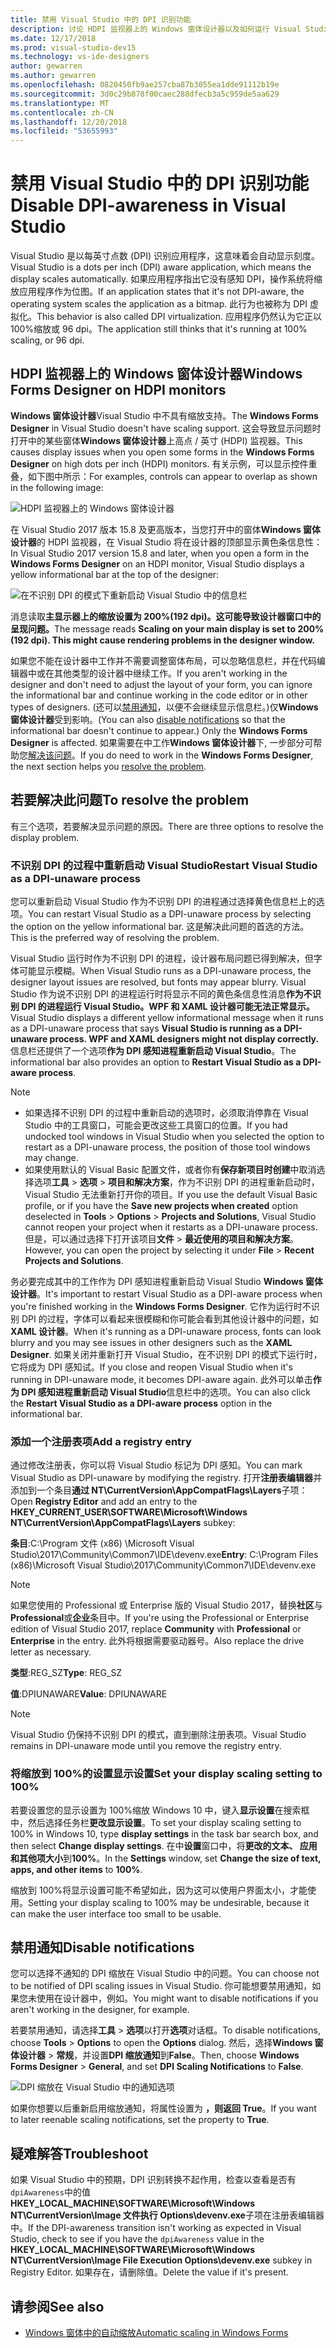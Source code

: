 ```yaml
---
title: 禁用 Visual Studio 中的 DPI 识别功能
description: 讨论 HDPI 监视器上的 Windows 窗体设计器以及如何运行 Visual Studio 作为不识别 DPI 的进程的限制。
ms.date: 12/17/2018
ms.prod: visual-studio-dev15
ms.technology: vs-ide-designers
author: gewarren
ms.author: gewarren
ms.openlocfilehash: 0820450fb9ae257cba87b3055ea1dde91112b19e
ms.sourcegitcommit: 3d0c29b878f00caec288dfecb3a5c959de5aa629
ms.translationtype: MT
ms.contentlocale: zh-CN
ms.lasthandoff: 12/20/2018
ms.locfileid: "53655993"
---
```

# <a name="disable-dpi-awareness-in-visual-studio"></a><span data-ttu-id="7b604-103">禁用 Visual Studio 中的 DPI 识别功能</span><span class="sxs-lookup"><span data-stu-id="7b604-103">Disable DPI-awareness in Visual Studio</span></span>

<span data-ttu-id="7b604-104">Visual Studio 是以每英寸点数 (DPI) 识别应用程序，这意味着会自动显示刻度。</span><span class="sxs-lookup"><span data-stu-id="7b604-104">Visual Studio is a dots per inch (DPI) aware application, which means the display scales automatically.</span></span> <span data-ttu-id="7b604-105">如果应用程序指出它没有感知 DPI，操作系统将缩放应用程序作为位图。</span><span class="sxs-lookup"><span data-stu-id="7b604-105">If an application states that it's not DPI-aware, the operating system scales the application as a bitmap.</span></span> <span data-ttu-id="7b604-106">此行为也被称为 DPI 虚拟化。</span><span class="sxs-lookup"><span data-stu-id="7b604-106">This behavior is also called DPI virtualization.</span></span> <span data-ttu-id="7b604-107">应用程序仍然认为它正以 100%缩放或 96 dpi。</span><span class="sxs-lookup"><span data-stu-id="7b604-107">The application still thinks that it's running at 100% scaling, or 96 dpi.</span></span>

## <a name="windows-forms-designer-on-hdpi-monitors"></a><span data-ttu-id="7b604-108">HDPI 监视器上的 Windows 窗体设计器</span><span class="sxs-lookup"><span data-stu-id="7b604-108">Windows Forms Designer on HDPI monitors</span></span>

<span data-ttu-id="7b604-109">**Windows 窗体设计器**Visual Studio 中不具有缩放支持。</span><span class="sxs-lookup"><span data-stu-id="7b604-109">The **Windows Forms Designer** in Visual Studio doesn't have scaling support.</span></span> <span data-ttu-id="7b604-110">这会导致显示问题时打开中的某些窗体**Windows 窗体设计器**上高点 / 英寸 (HDPI) 监视器。</span><span class="sxs-lookup"><span data-stu-id="7b604-110">This causes display issues when you open some forms in the **Windows Forms Designer** on high dots per inch (HDPI) monitors.</span></span> <span data-ttu-id="7b604-111">有关示例，可以显示控件重叠，如下图中所示：</span><span class="sxs-lookup"><span data-stu-id="7b604-111">For examples, controls can appear to overlap as shown in the following image:</span></span>

![HDPI 监视器上的 Windows 窗体设计器](media/disable-dpi-awareness-visual-studio/win-forms-designer-hdpi.png)

<span data-ttu-id="7b604-113">在 Visual Studio 2017 版本 15.8 及更高版本，当您打开中的窗体**Windows 窗体设计器**的 HDPI 监视器，在 Visual Studio 将在设计器的顶部显示黄色条信息性：</span><span class="sxs-lookup"><span data-stu-id="7b604-113">In Visual Studio 2017 version 15.8 and later, when you open a form in the **Windows Forms Designer** on an HDPI monitor, Visual Studio displays a yellow informational bar at the top of the designer:</span></span>

![在不识别 DPI 的模式下重新启动 Visual Studio 中的信息栏](media/disable-dpi-awareness-visual-studio/scaling-gold-bar.png)

<span data-ttu-id="7b604-115">消息读取**主显示器上的缩放设置为 200%(192 dpi)。这可能导致设计器窗口中的呈现问题。**</span><span class="sxs-lookup"><span data-stu-id="7b604-115">The message reads **Scaling on your main display is set to 200% (192 dpi). This might cause rendering problems in the designer window.**</span></span>

<span data-ttu-id="7b604-116">如果您不能在设计器中工作并不需要调整窗体布局，可以忽略信息栏，并在代码编辑器中或在其他类型的设计器中继续工作。</span><span class="sxs-lookup"><span data-stu-id="7b604-116">If you aren't working in the designer and don't need to adjust the layout of your form, you can ignore the informational bar and continue working in the code editor or in other types of designers.</span></span> <span data-ttu-id="7b604-117">(还可以[禁用通知](#disable-notifications)，以便不会继续显示信息栏。)仅**Windows 窗体设计器**受到影响。</span><span class="sxs-lookup"><span data-stu-id="7b604-117">(You can also [disable notifications](#disable-notifications) so that the informational bar doesn't continue to appear.) Only the **Windows Forms Designer** is affected.</span></span> <span data-ttu-id="7b604-118">如果需要在中工作**Windows 窗体设计器**下, 一步部分可帮助您[解决该问题](#to-resolve-the-problem)。</span><span class="sxs-lookup"><span data-stu-id="7b604-118">If you do need to work in the **Windows Forms Designer**, the next section helps you [resolve the problem](#to-resolve-the-problem).</span></span>

## <a name="to-resolve-the-problem"></a><span data-ttu-id="7b604-119">若要解决此问题</span><span class="sxs-lookup"><span data-stu-id="7b604-119">To resolve the problem</span></span>

<span data-ttu-id="7b604-120">有三个选项，若要解决显示问题的原因。</span><span class="sxs-lookup"><span data-stu-id="7b604-120">There are three options to resolve the display problem.</span></span>

### <a name="restart-visual-studio-as-a-dpi-unaware-process"></a><span data-ttu-id="7b604-121">不识别 DPI 的过程中重新启动 Visual Studio</span><span class="sxs-lookup"><span data-stu-id="7b604-121">Restart Visual Studio as a DPI-unaware process</span></span>

<span data-ttu-id="7b604-122">您可以重新启动 Visual Studio 作为不识别 DPI 的进程通过选择黄色信息栏上的选项。</span><span class="sxs-lookup"><span data-stu-id="7b604-122">You can restart Visual Studio as a DPI-unaware process by selecting the option on the yellow informational bar.</span></span> <span data-ttu-id="7b604-123">这是解决此问题的首选的方法。</span><span class="sxs-lookup"><span data-stu-id="7b604-123">This is the preferred way of resolving the problem.</span></span>

<span data-ttu-id="7b604-124">Visual Studio 运行时作为不识别 DPI 的进程，设计器布局问题已得到解决，但字体可能显示模糊。</span><span class="sxs-lookup"><span data-stu-id="7b604-124">When Visual Studio runs as a DPI-unaware process, the designer layout issues are resolved, but fonts may appear blurry.</span></span> <span data-ttu-id="7b604-125">Visual Studio 作为说不识别 DPI 的进程运行时将显示不同的黄色条信息性消息**作为不识别 DPI 的进程运行 Visual Studio。WPF 和 XAML 设计器可能无法正常显示。**</span><span class="sxs-lookup"><span data-stu-id="7b604-125">Visual Studio displays a different yellow informational message when it runs as a DPI-unaware process that says **Visual Studio is running as a DPI-unaware process. WPF and XAML designers might not display correctly.**</span></span> <span data-ttu-id="7b604-126">信息栏还提供了一个选项**作为 DPI 感知进程重新启动 Visual Studio**。</span><span class="sxs-lookup"><span data-stu-id="7b604-126">The informational bar also provides an option to **Restart Visual Studio as a DPI-aware process**.</span></span>

> [!NOTE]
> - <span data-ttu-id="7b604-127">如果选择不识别 DPI 的过程中重新启动的选项时，必须取消停靠在 Visual Studio 中的工具窗口，可能会更改这些工具窗口的位置。</span><span class="sxs-lookup"><span data-stu-id="7b604-127">If you had undocked tool windows in Visual Studio when you selected the option to restart as a DPI-unaware process, the position of those tool windows may change.</span></span>
> - <span data-ttu-id="7b604-128">如果使用默认的 Visual Basic 配置文件，或者你有**保存新项目时创建**中取消选择选项**工具** > **选项** > **项目和解决方案**，作为不识别 DPI 的进程重新启动时，Visual Studio 无法重新打开你的项目。</span><span class="sxs-lookup"><span data-stu-id="7b604-128">If you use the default Visual Basic profile, or if you have the **Save new projects when created** option deselected in **Tools** > **Options** > **Projects and Solutions**, Visual Studio cannot reopen your project when it restarts as a DPI-unaware process.</span></span> <span data-ttu-id="7b604-129">但是，可以通过选择下打开该项目**文件** > **最近使用的项目和解决方案**。</span><span class="sxs-lookup"><span data-stu-id="7b604-129">However, you can open the project by selecting it under **File** > **Recent Projects and Solutions**.</span></span>

<span data-ttu-id="7b604-130">务必要完成其中的工作作为 DPI 感知进程重新启动 Visual Studio **Windows 窗体设计器**。</span><span class="sxs-lookup"><span data-stu-id="7b604-130">It's important to restart Visual Studio as a DPI-aware process when you're finished working in the **Windows Forms Designer**.</span></span> <span data-ttu-id="7b604-131">它作为运行时不识别 DPI 的过程，字体可以看起来很模糊和你可能会看到其他设计器中的问题，如**XAML 设计器**。</span><span class="sxs-lookup"><span data-stu-id="7b604-131">When it's running as a DPI-unaware process, fonts can look blurry and you may see issues in other designers such as the **XAML Designer**.</span></span> <span data-ttu-id="7b604-132">如果关闭并重新打开 Visual Studio，在不识别 DPI 的模式下运行时，它将成为 DPI 感知试。</span><span class="sxs-lookup"><span data-stu-id="7b604-132">If you close and reopen Visual Studio when it's running in DPI-unaware mode, it becomes DPI-aware again.</span></span> <span data-ttu-id="7b604-133">此外可以单击**作为 DPI 感知进程重新启动 Visual Studio**信息栏中的选项。</span><span class="sxs-lookup"><span data-stu-id="7b604-133">You can also click the **Restart Visual Studio as a DPI-aware process** option in the informational bar.</span></span>

### <a name="add-a-registry-entry"></a><span data-ttu-id="7b604-134">添加一个注册表项</span><span class="sxs-lookup"><span data-stu-id="7b604-134">Add a registry entry</span></span>

<span data-ttu-id="7b604-135">通过修改注册表，你可以将 Visual Studio 标记为 DPI 感知。</span><span class="sxs-lookup"><span data-stu-id="7b604-135">You can mark Visual Studio as DPI-unaware by modifying the registry.</span></span> <span data-ttu-id="7b604-136">打开**注册表编辑器**并添加到一个条目**通过 NT\CurrentVersion\AppCompatFlags\Layers**子项：</span><span class="sxs-lookup"><span data-stu-id="7b604-136">Open **Registry Editor** and add an entry to the **HKEY_CURRENT_USER\SOFTWARE\Microsoft\Windows NT\CurrentVersion\AppCompatFlags\Layers** subkey:</span></span>

<span data-ttu-id="7b604-137">**条目**:C:\Program 文件 (x86) \Microsoft Visual Studio\2017\Community\Common7\IDE\devenv.exe</span><span class="sxs-lookup"><span data-stu-id="7b604-137">**Entry**: C:\Program Files (x86)\Microsoft Visual Studio\2017\Community\Common7\IDE\devenv.exe</span></span>

   > [!NOTE]
   > <span data-ttu-id="7b604-138">如果您使用的 Professional 或 Enterprise 版的 Visual Studio 2017，替换**社区**与**Professional**或**企业**条目中。</span><span class="sxs-lookup"><span data-stu-id="7b604-138">If you're using the Professional or Enterprise edition of Visual Studio 2017, replace **Community** with **Professional** or **Enterprise** in the entry.</span></span> <span data-ttu-id="7b604-139">此外将根据需要驱动器号。</span><span class="sxs-lookup"><span data-stu-id="7b604-139">Also replace the drive letter as necessary.</span></span>

<span data-ttu-id="7b604-140">**类型**:REG_SZ</span><span class="sxs-lookup"><span data-stu-id="7b604-140">**Type**: REG_SZ</span></span>

<span data-ttu-id="7b604-141">**值**:DPIUNAWARE</span><span class="sxs-lookup"><span data-stu-id="7b604-141">**Value**: DPIUNAWARE</span></span>

> [!NOTE]
> <span data-ttu-id="7b604-142">Visual Studio 仍保持不识别 DPI 的模式，直到删除注册表项。</span><span class="sxs-lookup"><span data-stu-id="7b604-142">Visual Studio remains in DPI-unaware mode until you remove the registry entry.</span></span>

### <a name="set-your-display-scaling-setting-to-100"></a><span data-ttu-id="7b604-143">将缩放到 100%的设置显示设置</span><span class="sxs-lookup"><span data-stu-id="7b604-143">Set your display scaling setting to 100%</span></span>

<span data-ttu-id="7b604-144">若要设置您的显示设置为 100%缩放 Windows 10 中，键入**显示设置**在搜索框中，然后选择任务栏**更改显示设置**。</span><span class="sxs-lookup"><span data-stu-id="7b604-144">To set your display scaling setting to 100% in Windows 10, type **display settings** in the task bar search box, and then select **Change display settings**.</span></span> <span data-ttu-id="7b604-145">在中**设置**窗口中，将**更改的文本、 应用和其他项大小**到**100%**。</span><span class="sxs-lookup"><span data-stu-id="7b604-145">In the **Settings** window, set **Change the size of text, apps, and other items** to **100%**.</span></span>

<span data-ttu-id="7b604-146">缩放到 100%将显示设置可能不希望如此，因为这可以使用户界面太小，才能使用。</span><span class="sxs-lookup"><span data-stu-id="7b604-146">Setting your display scaling to 100% may be undesirable, because it can make the user interface too small to be usable.</span></span>

## <a name="disable-notifications"></a><span data-ttu-id="7b604-147">禁用通知</span><span class="sxs-lookup"><span data-stu-id="7b604-147">Disable notifications</span></span>

<span data-ttu-id="7b604-148">您可以选择不通知的 DPI 缩放在 Visual Studio 中的问题。</span><span class="sxs-lookup"><span data-stu-id="7b604-148">You can choose not to be notified of DPI scaling issues in Visual Studio.</span></span> <span data-ttu-id="7b604-149">你可能想要禁用通知，如果您未使用在设计器中，例如。</span><span class="sxs-lookup"><span data-stu-id="7b604-149">You might want to disable notifications if you aren't working in the designer, for example.</span></span>

<span data-ttu-id="7b604-150">若要禁用通知，请选择**工具** > **选项**以打开**选项**对话框。</span><span class="sxs-lookup"><span data-stu-id="7b604-150">To disable notifications, choose **Tools** > **Options** to open the **Options** dialog.</span></span> <span data-ttu-id="7b604-151">然后，选择**Windows 窗体设计器** > **常规**，并设置**DPI 缩放通知**到**False**。</span><span class="sxs-lookup"><span data-stu-id="7b604-151">Then, choose **Windows Forms Designer** > **General**, and set **DPI Scaling Notifications** to **False**.</span></span>

![DPI 缩放在 Visual Studio 中的通知选项](media/disable-dpi-awareness-visual-studio/notifications-option.png)

<span data-ttu-id="7b604-153">如果你想要以后重新启用缩放通知，将属性设置为 **，则返回 True**。</span><span class="sxs-lookup"><span data-stu-id="7b604-153">If you want to later reenable scaling notifications, set the property to **True**.</span></span>

## <a name="troubleshoot"></a><span data-ttu-id="7b604-154">疑难解答</span><span class="sxs-lookup"><span data-stu-id="7b604-154">Troubleshoot</span></span>

<span data-ttu-id="7b604-155">如果 Visual Studio 中的预期，DPI 识别转换不起作用，检查以查看是否有`dpiAwareness`中的值**HKEY_LOCAL_MACHINE\SOFTWARE\Microsoft\Windows NT\CurrentVersion\Image 文件执行 Options\devenv.exe**子项在注册表编辑器中。</span><span class="sxs-lookup"><span data-stu-id="7b604-155">If the DPI-awareness transition isn't working as expected in Visual Studio, check to see if you have the `dpiAwareness` value in the **HKEY_LOCAL_MACHINE\SOFTWARE\Microsoft\Windows NT\CurrentVersion\Image File Execution Options\devenv.exe** subkey in Registry Editor.</span></span> <span data-ttu-id="7b604-156">如果存在，请删除值。</span><span class="sxs-lookup"><span data-stu-id="7b604-156">Delete the value if it's present.</span></span>

## <a name="see-also"></a><span data-ttu-id="7b604-157">请参阅</span><span class="sxs-lookup"><span data-stu-id="7b604-157">See also</span></span>

- [<span data-ttu-id="7b604-158">Windows 窗体中的自动缩放</span><span class="sxs-lookup"><span data-stu-id="7b604-158">Automatic scaling in Windows Forms</span></span>](automatic-scaling-in-windows-forms.md)

